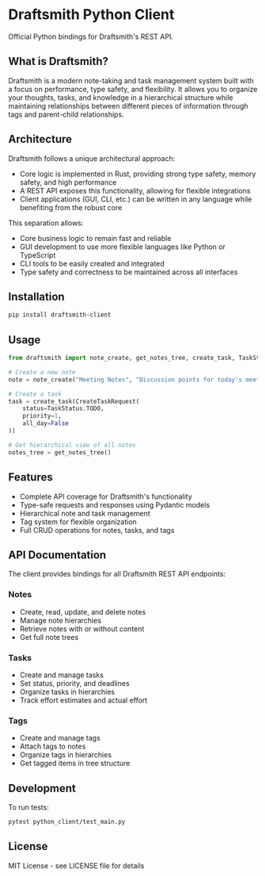# Draftsmith Python Client

Official Python bindings for Draftsmith's REST API.

## What is Draftsmith?

Draftsmith is a modern note-taking and task management system built with a focus on performance, type safety, and flexibility. It allows you to organize your thoughts, tasks, and knowledge in a hierarchical structure while maintaining relationships between different pieces of information through tags and parent-child relationships.

## Architecture

Draftsmith follows a unique architectural approach:
- Core logic is implemented in Rust, providing strong type safety, memory safety, and high performance
- A REST API exposes this functionality, allowing for flexible integrations
- Client applications (GUI, CLI, etc.) can be written in any language while benefiting from the robust core

This separation allows:
- Core business logic to remain fast and reliable
- GUI development to use more flexible languages like Python or TypeScript
- CLI tools to be easily created and integrated
- Type safety and correctness to be maintained across all interfaces

## Installation

```bash
pip install draftsmith-client
```

## Usage

```python
from draftsmith import note_create, get_notes_tree, create_task, TaskStatus

# Create a new note
note = note_create("Meeting Notes", "Discussion points for today's meeting")

# Create a task
task = create_task(CreateTaskRequest(
    status=TaskStatus.TODO,
    priority=1,
    all_day=False
))

# Get hierarchical view of all notes
notes_tree = get_notes_tree()
```

## Features

- Complete API coverage for Draftsmith's functionality
- Type-safe requests and responses using Pydantic models
- Hierarchical note and task management
- Tag system for flexible organization
- Full CRUD operations for notes, tasks, and tags

## API Documentation

The client provides bindings for all Draftsmith REST API endpoints:

### Notes
- Create, read, update, and delete notes
- Manage note hierarchies
- Retrieve notes with or without content
- Get full note trees

### Tasks
- Create and manage tasks
- Set status, priority, and deadlines
- Organize tasks in hierarchies
- Track effort estimates and actual effort

### Tags
- Create and manage tags
- Attach tags to notes
- Organize tags in hierarchies
- Get tagged items in tree structure

## Development

To run tests:

```bash
pytest python_client/test_main.py
```

## License

MIT License - see LICENSE file for details
